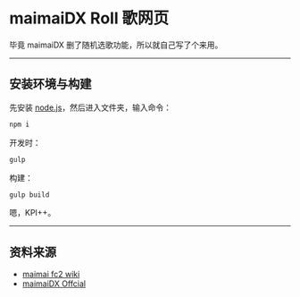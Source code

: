 # maimaiDX Roll 歌网页

毕竟 maimaiDX 删了随机选歌功能，所以就自己写了个来用。

---

## 安装环境与构建

先安装 [node.js](https://nodejs.org)，然后进入文件夹，输入命令：

```bash
npm i
```

开发时：

```bash
gulp
```

构建：

```bash
gulp build
```

嗯，KPI++。

---

## 资料来源

- [maimai fc2 wiki](https://maimai.wiki.fc2.com/)
- [maimaiDX Offcial](https://maimai.sega.jp/song/)

 

